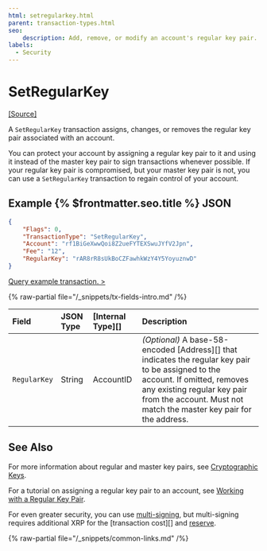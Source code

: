 ```yaml
---
html: setregularkey.html
parent: transaction-types.html
seo:
    description: Add, remove, or modify an account's regular key pair.
labels:
  - Security
---
```

# SetRegularKey

[[Source]](https://github.com/XRPLF/rippled/blob/4239880acb5e559446d2067f00dabb31cf102a23/src/ripple/app/transactors/SetRegularKey.cpp "Source")

A `SetRegularKey` transaction assigns, changes, or removes the regular key pair associated with an account.

You can protect your account by assigning a regular key pair to it and using it instead of the master key pair to sign transactions whenever possible. If your regular key pair is compromised, but your master key pair is not, you can use a `SetRegularKey` transaction to regain control of your account.

## Example {% $frontmatter.seo.title %} JSON

```json
{
    "Flags": 0,
    "TransactionType": "SetRegularKey",
    "Account": "rf1BiGeXwwQoi8Z2ueFYTEXSwuJYfV2Jpn",
    "Fee": "12",
    "RegularKey": "rAR8rR8sUkBoCZFawhkWzY4Y5YoyuznwD"
}
```

[Query example transaction. >](/resources/dev-tools/websocket-api-tool?server=wss%3A%2F%2Fxrplcluster.com%2F&req=%7B%22id%22%3A%22example_SetRegularKey%22%2C%22command%22%3A%22tx%22%2C%22transaction%22%3A%226AA6F6EAAAB56E65F7F738A9A2A8A7525439D65BA990E9BA08F6F4B1C2D349B4%22%2C%22binary%22%3Afalse%7D)

{% raw-partial file="/_snippets/tx-fields-intro.md" /%}
<!--{# fix md highlighting_ #}-->

| Field        | JSON Type | [Internal Type][] | Description                   |
|:-------------|:----------|:------------------|:------------------------------|
| `RegularKey` | String    | AccountID         | _(Optional)_ A base-58-encoded [Address][] that indicates the regular key pair to be assigned to the account. If omitted, removes any existing regular key pair from the account. Must not match the master key pair for the address. |

## See Also

For more information about regular and master key pairs, see [Cryptographic Keys](../../../../concepts/accounts/cryptographic-keys.md).

For a tutorial on assigning a regular key pair to an account, see [Working with a Regular Key Pair](../../../../tutorials/manage-account-settings/assign-a-regular-key-pair.md).

For even greater security, you can use [multi-signing](../../../../concepts/accounts/multi-signing.md), but multi-signing requires additional XRP for the [transaction cost][] and [reserve](../../../../concepts/accounts/reserves.md).

{% raw-partial file="/_snippets/common-links.md" /%}
